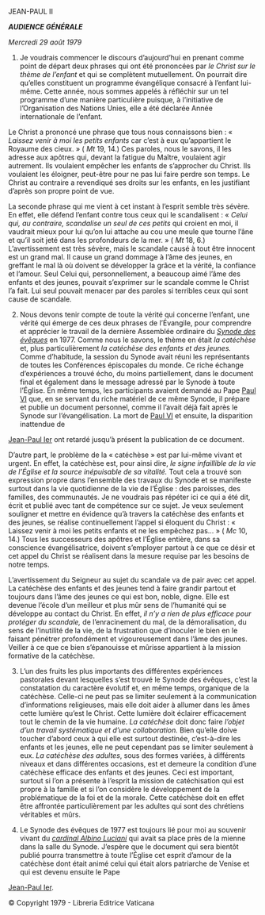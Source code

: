 JEAN-PAUL II

***AUDIENCE GÉNÉRALE***

*Mercredi 29 août 1979*

1. Je voudrais commencer le discours d’aujourd’hui en prenant comme point de départ deux phrases qui ont été prononcées par *le Christ sur le thème de l’enfant* et qui se complètent mutuellement. On pourrait dire qu’elles constituent un programme évangélique consacré à l’enfant lui-même. Cette année, nous sommes appelés à réfléchir sur un tel programme d’une manière particulière puisque, à l’initiative de l’Organisation des Nations Unies, elle a été déclarée Année internationale de l’enfant.

Le Christ a prononcé une phrase que tous nous connaissons bien : « *Laissez venir à moi les petits enfants* car c’est à eux qu’appartient le Royaume des cieux. » ( *Mt* 19, 14.) Ces paroles, nous le savons, il les adresse aux apôtres qui, devant la fatigue du Maître, voulaient agir autrement. Ils voulaient empêcher les enfants de s’approcher du Christ. Ils voulaient les éloigner, peut-être pour ne pas lui faire perdre son temps. Le Christ au contraire a revendiqué ses droits sur les enfants, en les justifiant d’après son propre point de vue.

La seconde phrase qui me vient à cet instant à l’esprit semble très sévère. En effet, elle défend l’enfant contre tous ceux qui le scandalisent : « *Celui qui, au contraire, scandalise un seul de ces petits* qui croient en moi, il vaudrait mieux pour lui qu’on lui attache au cou une meule que tourne l’âne et qu’il soit jeté dans les profondeurs de la mer. » ( *Mt* 18, 6.) L’avertissement est très sévère, mais le scandale causé à tout être innocent est un grand mal. Il cause un grand dommage à l’âme des jeunes, en greffant le mal là où doivent se développer la grâce et la vérité, la confiance et l’amour. Seul Celui qui, personnellement, a beaucoup aimé l’âme des enfants et des jeunes, pouvait s’exprimer sur le scandale comme le Christ l’a fait. Lui seul pouvait menacer par des paroles si terribles ceux qui sont cause de scandale.

2. Nous devons tenir compte de toute la vérité qui concerne l’enfant, une vérité qui émerge de ces deux phrases de l’Évangile, pour comprendre et apprécier le travail de la dernière Assemblée ordinaire du *[Synode des évêques](http://www.vatican.va/roman_curia/synod/index_fr.htm)* en 1977. Comme nous le savons, le thème en était *la catéchèse* et, plus particulièrement *la catéchèse des enfants et des jeunes.* Comme d’habitude, la session du Synode avait réuni les représentants de toutes les Conférences épiscopales du monde. Ce riche échange d’expériences a trouvé écho, du moins partiellement, dans le document final et également dans le message adressé par le Synode à toute l’Église. En même temps, les participants avaient demandé au Pape [Paul VI](/content/paul-vi/fr.html) que, en se servant du riche matériel de ce même Synode, il prépare et publie un document personnel, comme il l’avait déjà fait après le Synode sur l’évangélisation. La mort de [Paul VI](/content/paul-vi/fr.html) et ensuite, la disparition inattendue de

[Jean-Paul Ier](/content/john-paul-i/fr.html) ont retardé jusqu’à présent la publication de ce document.

D’autre part, le problème de la « catéchèse » est par lui-même vivant et urgent. En effet, la catéchèse est, pour ainsi dire, *le signe infaillible de la vie de l’Église et la source inépuisable de sa vitalité.* Tout cela a trouvé son expression propre dans l’ensemble des travaux du Synode et se manifeste surtout dans la vie quotidienne de la vie de l’Église : des paroisses, des familles, des communautés. Je ne voudrais pas répéter ici ce qui a été dit, écrit et publié avec tant de compétence sur ce sujet. Je veux seulement souligner et mettre en évidence qu’à travers la catéchèse des enfants et des jeunes, se réalise continuellement l’appel si éloquent du Christ : « Laissez venir à moi les petits enfants et ne les empêchez pas… » ( *Mc* 10, 14.) Tous les successeurs des apôtres et l’Église entière, dans sa conscience évangélisatrice, doivent s’employer partout à ce que ce désir et cet appel du Christ se réalisent dans la mesure requise par les besoins de notre temps.

L’avertissement du Seigneur au sujet du scandale va de pair avec cet appel. La catéchèse des enfants et des jeunes tend à faire grandir partout et toujours dans l’âme des jeunes ce qui est bon, noble, digne. Elle est devenue l’école d’un meilleur et plus mûr sens de l’humanité qui se développe au contact du Christ. En effet, *il n’y a rien de plus efficace pour protéger du scandale,* de l’enracinement du mal, de la démoralisation, du sens de l’inutilité de la vie, de la frustration que d’inoculer le bien en le faisant pénétrer profondément et vigoureusement dans l’âme des jeunes. Veiller à ce que ce bien s’épanouisse et mûrisse appartient à la mission formative de la catéchèse.

3. L’un des fruits les plus importants des différentes expériences pastorales devant lesquelles s’est trouvé le Synode des évêques, c’est la constatation du caractère évolutif et, en même temps, organique de la catéchèse. Celle-ci ne peut pas se limiter seulement à la communication d’informations religieuses, mais elle doit aider à allumer dans les âmes cette lumière qu’est le Christ. Cette lumière doit éclairer efficacement tout le chemin de la vie humaine. *La catéchèse* doit donc faire *l’objet d’un travail systématique et d’une collaboration.* Bien qu’elle doive toucher d’abord ceux à qui elle est surtout destinée, c’est-à-dire les enfants et les jeunes, elle ne peut cependant pas se limiter seulement à eux. *La catéchèse des adultes*, sous des formes variées, à différents niveaux et dans différentes occasions, est et demeure la condition d’une catéchèse efficace des enfants et des jeunes. Ceci est important, surtout si l’on a présente à l’esprit la mission de catéchisation qui est propre à la famille et si l’on considère le développement de la problématique de la foi et de la morale. Cette catéchèse doit en effet être affrontée particulièrement par les adultes qui sont des chrétiens véritables et mûrs.

4. Le Synode des évêques de 1977 est toujours lié pour moi au souvenir vivant du *[cardinal Albino Luciani](/content/john-paul-i/fr.html)* qui avait sa place près de la mienne dans la salle du Synode. J’espère que le document qui sera bientôt publié pourra transmettre à toute l’Église cet esprit d’amour de la catéchèse dont était animé celui qui était alors patriarche de Venise et qui est devenu ensuite le Pape

[Jean-Paul Ier](/content/john-paul-i/fr.html).

© Copyright 1979 - Libreria Editrice Vaticana